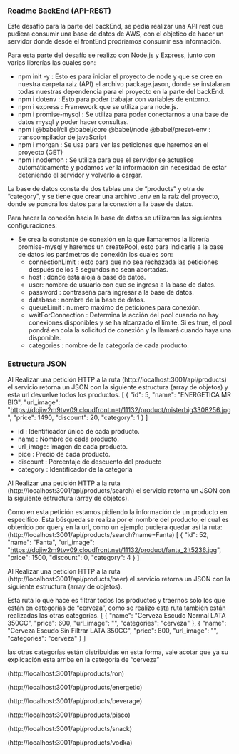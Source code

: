 ### Readme BackEnd (API-REST)

Este desafío para la parte del backEnd, se pedia realizar una API rest que pudiera consumir una base de datos de AWS, con el objetico de hacer un servidor donde desde el frontEnd prodriamos consumir esa información. 

Para esta parte del desafío se realizo con Node.js y Express, junto con varias librerías las cuales son:

- npm init -y : Esto es para iniciar el proyecto de node y que se cree en nuestra carpeta raiz (API) el archivo package.jason, donde se instalaran todas nuestras dependencia para el proyecto en la parte del backEnd.
- npm i dotenv : Esto para poder trabajar con variables de entorno.
- npm i express : Framework que se utiliza para node.js.
- npm i promise-mysql : Se utiliza para poder conectarnos a una base de datos mysql y poder hacer consultas.
- npm i @babel/cli @babel/core @babel/node @babel/preset-env : transcompilador de javaScript
- npm i morgan : Se usa para ver las peticiones que haremos en el proyecto (GET)
- npm i nodemon : Se utiliza para que el servidor se actualice automáticamente y podamos ver la información sin necesidad de estar deteniendo el servidor y volverlo a cargar.

La base de datos consta de dos tablas una de “products” y otra de “category”, y se tiene que crear una archivo .env en la raíz del proyecto, donde se pondrá los datos para la conexión a la base de datos.

Para hacer la conexión hacia la base de datos se utilizaron las siguientes configuraciones:

- Se crea la constante de conexión en la que llamaremos la librería promise-mysql y haremos un createPool, esto para indicarle a la base de datos los parámetros de conexión los cuales son:
    - connectionLimit : esto para que no sea rechazada las peticiones después de los 5 segundos no sean abortadas.
    - host : donde esta aloja a base de datos.
    - user: nombre de usuario con que se ingresa a la base de datos.
    - password :  contraseña para ingresar a la base de datos.
    - database : nombre de la base de datos.
    - queueLimit :  numero máximo de peticiones para conexión.
    - waitForConnection : Determina la acción del pool cuando no hay conexiones disponibles y se ha alcanzado el límite. Si es true, el pool pondrá en cola la solicitud de conexión y la llamará cuando haya una disponible.
    - categories : nombre de la categoría de cada producto.

### Estructura JSON

Al Realizar una petición HTTP a la ruta (http://localhost:3001/api/products) el servicio retorna un JSON con la siguiente estructura (array de objetos) y esta url devuelve todos los productos.
[
	{
		"id": 5,
		"name": "ENERGETICA MR BIG",
		"url_image": "https://dojiw2m9tvv09.cloudfront.net/11132/product/misterbig3308256.jpg",
		"price": 1490,
		"discount": 20,
		"category": 1
	}
]

- id : Identificador único de cada producto.
- name :  Nombre de cada producto.
- url_image: Imagen de cada producto.
- pice : Precio de cada producto.
- discount : Porcentaje de descuento del producto
- category : Identificador de la categoría

Al Realizar una petición HTTP a la ruta (http://localhost:3001/api/products/search) el servicio retorna un JSON con la siguiente estructura (array de objetos).

Como en esta petición estamos pidiendo la información de un producto en especifico. Esta búsqueda se realiza por el nombre del producto, el cual es obtenido por query en la url, como un ejemplo pudiera quedar así la ruta: (http://localhost:3001/api/products/search?name=Fanta)
[
	{
		"id": 52,
		"name": "Fanta",
		"url_image": "https://dojiw2m9tvv09.cloudfront.net/11132/product/fanta_2lt5236.jpg",
		"price": 1500,
		"discount": 0,
		"category": 4
	}
]

Al Realizar una petición HTTP a la ruta (http://localhost:3001/api/products/beer) el servicio retorna un JSON con la siguiente estructura (array de objetos).

Esta ruta lo que hace es filtrar todos los productos y traernos solo los que están en categorías de “cerveza”, como se realizo esta ruta también están realizadas las otras categorías.
[
	{
		"name": "Cerveza Escudo Normal LATA 350CC",
		"price": 600,
		"url_image": "",
		"categories": "cerveza"
	},
	{
		"name": "Cerveza Escudo Sin Filtrar LATA 350CC",
		"price": 800,
		"url_image": "",
		"categories": "cerveza"
	}
]

las otras categorías están distribuidas en esta forma, vale acotar que ya su explicación esta arriba en la categoría de “cerveza”

(http://localhost:3001/api/products/ron)

(http://localhost:3001/api/products/energetic)

(http://localhost:3001/api/products/beverage)

(http://localhost:3001/api/products/pisco)

(http://localhost:3001/api/products/snack)

(http://localhost:3001/api/products/vodka)
